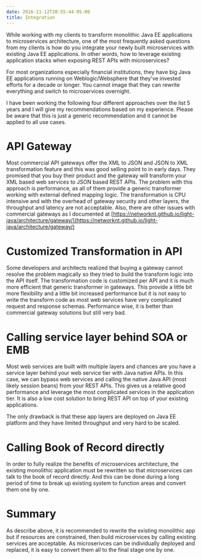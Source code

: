 ```yaml
---
date: 2016-11-12T20:55:44-05:00
title: Integration
---
```


While working with my clients to transform monolithic Java EE applications to 
microservices architecture, one of the most frequently asked questions from 
my clients is how do you integrate your newly built microservices with existing
Java EE applications. In other words, how to leverage existing application
stacks when exposing REST APIs with microservices?

For most organizations especially financial institutions, they have big Java
EE applications running on Weblogic/Websphere that they've invested efforts
for a decade or longer. You cannot image that they can rewrite everything and
switch to microservices overnight. 

I have been working the following four different approaches over the list 5 
years and I will give my recommendations based on my experience. Please be
aware that this is just a generic recommendation and it cannot be applied
to all use cases. 

# API Gateway

Most commercial API gateways offer the XML to JSON and JSON to XML 
transformation feature and this was good selling point to in early days. They
promised that you buy their product and the gateway will transform your 
XML based web services to JSON based REST APIs. The problem with this
approach is performance, as all of them provide a generic transformer working
with external defined mapping logic. The transformation is CPU intensive and
with the overhead of gateway security and other layers, the throughput and
latency are not acceptable. Also, there are other issues with commercial 
gateways as I documented at [https://networknt.github.io/light-java/architecture/gateway/](https://networknt.github.io/light-java/architecture/gateway/)

# Customized Transformation in API

Some developers and architects realized that buying a gateway cannot resolve
the problem magically so they tried to build the transform logic into the API
itself. The transformation code is customized per API and it is much more
efficient that generic transformer in gateways. This provide a little bit
more flexibility and a little bit increased performance but it is not easy
to write the transform code as most web services have very complicated request
and response schemas. Performance wise, it is better than commercial gateway
solutions but still very bad.

# Calling service layer behind SOA or EMB

Most web services are built with multiple layers and chances are you have
a service layer behind your web service tier with Java native APIs. In this
case, we can bypass web services and calling the native Java API (most likely
session beans) from your REST APIs. This gives us a relative good performance
and leverage the most complicated services in the application tier. It is also
a low cost solution to bring REST API on top of your existing applications. 

The only drawback is that these app layers are deployed on Java EE platform
and they have limited throughput and very hard to be scaled. 


# Calling Book of Record directly

In order to fully realize the benefits of microservices architecture, the
existing monolithic application must be rewritten so that microservices can
talk to the book of record directly. And this can be done during a long period
of time to break up existing system to function areas and convert them one by
one. 

# Summary

As describe above, it is recommended to rewrite the existing monolithic app
but if resources are constrained, then build microservices by calling 
existing services are acceptable. As microserivces can be individually deployed
and replaced, it is easy to convert them all to the final stage one by one.



